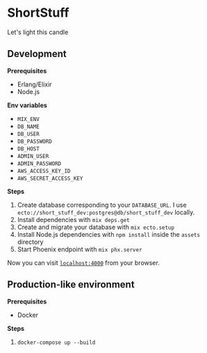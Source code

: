 # ShortStuff

Let's light this candle

## Development

**Prerequisites**

* Erlang/Elixir
* Node.js

**Env variables**

* `MIX_ENV`
* `DB_NAME`
* `DB_USER`
* `DB_PASSWORD`
* `DB_HOST`
* `ADMIN_USER`
* `ADMIN_PASSWORD`
* `AWS_ACCESS_KEY_ID`
* `AWS_SECRET_ACCESS_KEY`

**Steps**

1. Create database corresponding to your `DATABASE_URL`. I use `ecto://short_stuff_dev:postgres@db/short_stuff_dev` locally.
2. Install dependencies with `mix deps.get`
3. Create and migrate your database with `mix ecto.setup`
4. Install Node.js dependencies with `npm install` inside the `assets` directory
5. Start Phoenix endpoint with `mix phx.server`

Now you can visit [`localhost:4000`](http://localhost:4000) from your browser.

## Production-like environment

**Prerequisites**

* Docker

**Steps**

1. `docker-compose up --build`
